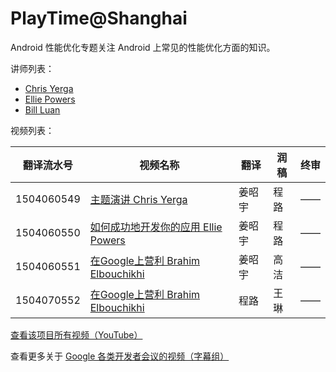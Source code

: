 # PlayTime@Shanghai

Android 性能优化专题关注 Android 上常见的性能优化方面的知识。

讲师列表：

*   [Chris Yerga](https://plus.google.com/+ChrisYerga )
*   [Ellie Powers](https://plus.google.com/+ElliePowers)
*   [Bill Luan](https://plus.google.com/+BillLuan)
 
视频列表：

| 翻译流水号 | 视频名称 | 翻译 | 润稿 | 终审 |
| -- | -- | -- | -- | -- |
| 1504060549 | [主题演讲 Chris Yerga](https://pub.gfansub.com/Conference/095-PlayTime-Shanghai/1504060549-zhuti_yan_jiang_chris_yerga_md.html)  | 姜昭宇 | 程路 | —— |
| 1504060550 | [如何成功地开发你的应用 Ellie Powers](https://pub.gfansub.com/Conference/095-PlayTime-Shanghai/1504060550-ellie-powers.html)  | 姜昭宇 | 程路 | —— |
| 1504060551 | [在Google上营利 Brahim Elbouchikhi](https://pub.gfansub.com/Conference/095-PlayTime-Shanghai/1504060551-brahim-elbouchikhi.html)  | 姜昭宇 | 高洁 | —— |
| 1504070552 | [在Google上营利 Brahim Elbouchikhi](https://pub.gfansub.com/Conference/095-PlayTime-Shanghai/1504070552-playtime-shanghai-event-sizzle-reel.html)  | 程路 | 王琳 | —— |

[查看该项目所有视频（YouTube）](https://www.youtube.com/playlist?list=PLOU2XLYxmsIL03UHSfcas4JbcK8hhkABn)

查看更多关于 [Google 各类开发者会议的视频（字幕组）](https://pub.gfansub.com/Conference/index.html)